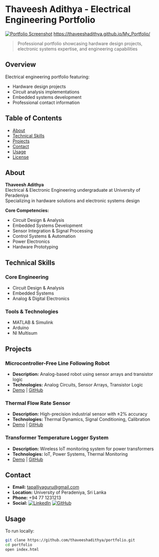 # Thaveesh Adithya - Electrical Engineering Portfolio

[![Portfolio Screenshot](./src/screenshot.png)](https://thaveeshadithya.github.io/My_Portfolio/)
 https://thaveeshadithya.github.io/My_Portfolio/

> Professional portfolio showcasing hardware design projects, electronic systems expertise, and engineering capabilities

## Overview
Electrical engineering portfolio featuring:
- Hardware design projects
- Circuit analysis implementations
- Embedded systems development
- Professional contact information

## Table of Contents
- [About](#about)
- [Technical Skills](#technical-skills)
- [Projects](#projects)
- [Contact](#contact)
- [Usage](#usage)
- [License](#license)

## About
**Thaveesh Adithya**  
Electrical & Electronic Engineering undergraduate at University of Peradeniya  
Specializing in hardware solutions and electronic systems design  

**Core Competencies:**
- Circuit Design & Analysis
- Embedded Systems Development
- Sensor Integration & Signal Processing
- Control Systems & Automation
- Power Electronics
- Hardware Prototyping

## Technical Skills
### Core Engineering
- Circuit Design & Analysis 
- Embedded Systems
- Analog & Digital Electronics 

### Tools & Technologies
- MATLAB & Simulink 
- Arduino
- NI Multisum


## Projects
### Microcontroller-Free Line Following Robot
- **Description:** Analog-based robot using sensor arrays and transistor logic
- **Technologies:** Analog Circuits, Sensor Arrays, Transistor Logic
- [Demo](#) | [GitHub](#)

### Thermal Flow Rate Sensor
- **Description:** High-precision industrial sensor with ±2% accuracy
- **Technologies:** Thermal Dynamics, Signal Conditioning, Calibration
- [Demo](#) | [GitHub](#)

### Transformer Temperature Logger System
- **Description:** Wireless IoT monitoring system for power transformers
- **Technologies:** IoT, Power Systems, Thermal Monitoring
- [Demo](#) | [GitHub](#)

## Contact
- **Email:** tapalliyaguru@gmail.com
- **Location:** University of Peradeniya, Sri Lanka
- **Phone:** +94 77 1231213
- **Social:**
  [![LinkedIn](https://img.shields.io/badge/LinkedIn-0077B5?style=flat&logo=linkedin)](https://www.linkedin.com/in/thaveesh-adithya-9734b9274/)
  [![GitHub](https://img.shields.io/badge/GitHub-100000?style=flat&logo=github)](https://github.com/thaveeshadithya)

## Usage
To run locally:
```bash
git clone https://github.com/thaveeshadithya/portfolio.git
cd portfolio
open index.html

